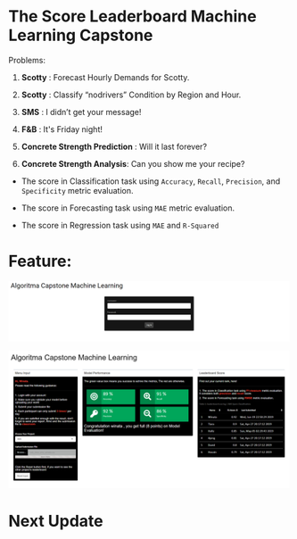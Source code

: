 The Score Leaderboard Machine Learning Capstone
===============================================

Problems:

1.  **Scotty** : Forecast Hourly Demands for Scotty.

2.  **Scotty** : Classify “nodrivers” Condition by Region and Hour.

3.  **SMS** : I didn’t get your message!

4.  **F&B** : It's Friday night!

5.  **Concrete Strength Prediction** : Will it last forever?

6.  **Concrete Strength Analysis**: Can you show me your recipe?

-   The score in Classification task using `Accuracy`, `Recall`, `Precision`,
    and `Specificity` metric evaluation.

-   The score in Forecasting task using `MAE` metric evaluation.

-   The score in Regression task using `MAE` and `R-Squared`

Feature:
========

![](img/pic3.png)

![](img/pic1.png)

Next Update
===========
